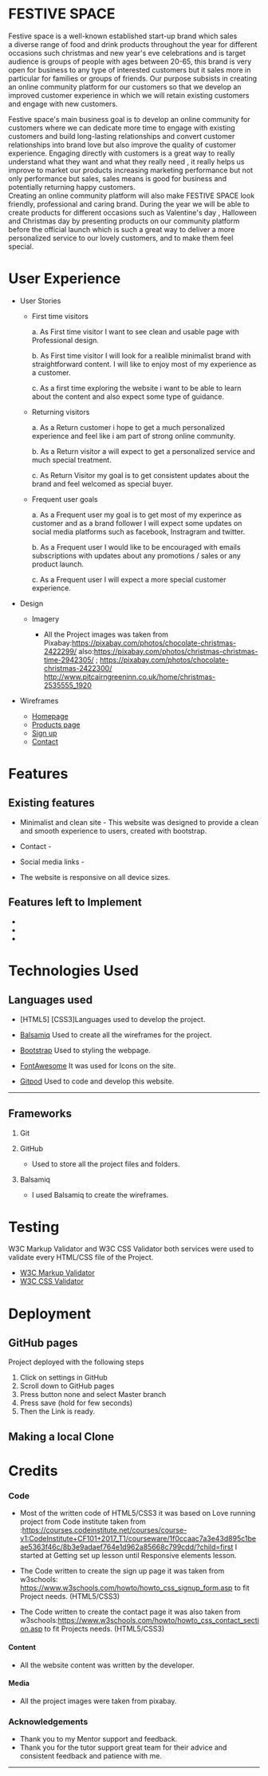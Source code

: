 
# FESTIVE SPACE 

Festive space is a well-known established start-up brand  which sales  
a diverse range of food and drink products throughout the year for different 
occasions such christmas and new year's eve celebrations and is target audience 
is groups of people with ages between 20-65, this brand 
is very open for business to any type of interested customers but it 
sales more in particular for families or groups of friends. 
Our purpose subsists in creating an online community platform for our 
customers so that we develop an improved  customer experience in which 
we will retain existing customers and engage with new customers.        

Festive space's main business goal is to develop an online community for 
customers where we can dedicate more time to engage with  existing customers
and build long-lasting relationships and convert  customer relationships into 
brand love but also improve the quality of customer experience. 
Engaging directly with customers is a great way to really understand what 
they want and what they really need , it really helps us improve to market our products 
increasing marketing performance but not only performance but sales, sales means is 
good for business  and potentially returning happy customers.   
Creating an online community platform  will also make FESTIVE SPACE look friendly, 
professional and caring brand. During the year we will be able to create products for 
different occasions such as Valentine's day , Halloween and Christmas day by presenting 
products on our community platform before the official launch which is such a great way to 
deliver a more personalized service to our lovely customers, and to make them feel special.   


# User Experience  


* User Stories 
    
    * First time visitors 

      a. As First time visitor I want to see clean and usable page with Professional design.     
            
      b. As First time visitor I will look for a realible minimalist brand with straightforward content.
         I will like to enjoy most of my experience as a customer.   

      c. As a first time exploring the website i want to be able to learn about the content 
         and also expect some type of guidance.     

    * Returning visitors 

      a. As a Return customer i hope to get a much personalized experience and feel like i am part of 
        strong online community.      

      b. As a Return visitor a will expect to get a personalized service and much special treatment.          
     

      c. As Return Visitor my goal is to get consistent updates about the brand and feel welcomed
         as special buyer.    
    
    * Frequent user goals 

      a. As a Frequent user my goal is to get most of my experince as customer and as a brand follower I will 
      expect some updates on social media platforms such as facebook, Instragram and twitter.  

      
      b. As a Frequent user I would like to be encouraged with emails subscriptions with updates 
      about any promotions / sales or any product launch.  

      
      c.  As a Frequent user I will expect a more special customer experience.


* Design 
       
    * Imagery 
        
        *  All the Project images was taken from Pixabay:https://pixabay.com/photos/chocolate-christmas-2422299/ 
           also:https://pixabay.com/photos/christmas-christmas-time-2942305/ ; 
                https://pixabay.com/photos/chocolate-christmas-2422300/     
                http://www.pitcairngreeninn.co.uk/home/christmas-2535555_1920  
                  

* Wireframes  

    * [Homepage](assets/wireframes/wireframes.png)  
    * [Products page](assets/wireframes/wireframes.png)  
    * [Sign up](assets/wireframes/wireframes.png) 
    * [Contact](assets/wireframes/wireframes.png)  


# Features 

##  Existing features  

 * Minimalist and clean site - This website was designed to provide a clean and smooth experience to users, created with bootstrap.  

 * Contact -  

 * Social media links -   

 * The website is responsive on all device sizes.  

## Features left to Implement 

 * 
 
 * 

 *   


# Technologies  Used   
  
## Languages used 

  * [HTML5] [CSS3]Languages used to develop the project. 

  * [Balsamiq](https://balsamiq.com) Used to create all the wireframes for the project.
  
  * [Bootstrap](https://getbootstrap.com/docs/5.0/getting-started/introduction/) Used to styling the webpage. 
  
  * [FontAwesome](https://fontawesome.com) It was used for Icons on the site. 
  * [Gitpod](https://www.gitpod.io) Used to code and develop this website.  
   

***

## Frameworks  

   1. Git  
   2. GitHub 
       
        * Used to store all the project files and folders.   
   
   3. Balsamiq 
        
        * I used Balsamiq to create the wireframes.   


# Testing 

 W3C Markup Validator and W3C CSS Validator both services were used to validate
 every HTML/CSS file of the Project.   

 * [W3C Markup Validator](https://validator.w3.org/#validate_by_input) 
 * [W3C CSS Validator](https://jigsaw.w3.org/css-validator/#validate_by_input) 


# Deployment   

## GitHub pages 

Project deployed with the following steps 

1. Click on settings in GitHub 
2. Scroll down to GitHub pages 
3. Press button none and select Master branch 
4. Press save (hold for few seconds) 
6. Then the Link is ready.  


## Making a local Clone   


# Credits 
 
### Code  
 
*  Most of the written code of HTML5/CSS3 it was based on Love running project from Code institute taken 
   from :https://courses.codeinstitute.net/courses/course-v1:CodeInstitute+CF101+2017_T1/courseware/1f0ccaac7a3e43d895c1beae5363f46c/8b3e9adaef764e1d962a85668c799cdd/?child=first 
   I started at Getting set up lesson until Responsive elements lesson.  

*  The Code written to create the sign up page it was taken from w3schools: https://www.w3schools.com/howto/howto_css_signup_form.asp to fit 
   Project needs. (HTML5/CSS3)

*  The Code written to create the contact page it was also taken from w3schools:https://www.w3schools.com/howto/howto_css_contact_section.asp to fit 
   Projects needs. (HTML5/CSS3) 
             
#### Content 

* All the website content was written by the developer.  

#### Media 

* All the project images were taken from pixabay.  

### Acknowledgements 

* Thank you to my Mentor support and feedback. 
* Thank you for the tutor support great team for their advice and consistent feedback and 
  patience with me. 
    

***

 




 